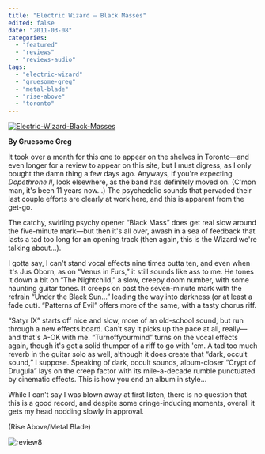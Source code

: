 ```yaml
---
title: "Electric Wizard – Black Masses"
edited: false
date: "2011-03-08"
categories:
  - "featured"
  - "reviews"
  - "reviews-audio"
tags:
  - "electric-wizard"
  - "gruesome-greg"
  - "metal-blade"
  - "rise-above"
  - "toronto"
---
```


[![](http://www.hellbound.ca/wp-content/uploads/2011/03/Electric-Wizard-Black-Masses.jpg "Electric-Wizard-Black-Masses")](http://www.hellbound.ca/wp-content/uploads/2011/03/Electric-Wizard-Black-Masses.jpg)

**By Gruesome Greg**

It took over a month for this one to appear on the shelves in Toronto—and even longer for a review to appear on this site, but I must digress, as I only bought the damn thing a few days ago. Anyways, if you're expecting _Dopethrone II_, look elsewhere, as the band has definitely moved on. (C'mon man, it's been 11 years now...) The psychedelic sounds that pervaded their last couple efforts are clearly at work here, and this is apparent from the get-go.

The catchy, swirling psychy opener “Black Mass” does get real slow around the five-minute mark—but then it's all over, awash in a sea of feedback that lasts a tad too long for an opening track (then again, this is the Wizard we're talking about...).

I gotta say, I can't stand vocal effects nine times outta ten, and even when it's Jus Oborn, as on “Venus in Furs,” it still sounds like ass to me. He tones it down a bit on “The Nightchild,” a slow, creepy doom number, with some haunting guitar tones. It creeps on past the seven-minute mark with the refrain “Under the Black Sun...” leading the way into darkness (or at least a fade out). “Patterns of Evil” offers more of the same, with a tasty chorus riff.

“Satyr IX” starts off nice and slow, more of an old-school sound, but run through a new effects board. Can't say it picks up the pace at all, really—and that's A-OK with me. “Turnoffyourmind” turns on the vocal effects again, though it's got a solid thumper of a riff to go with 'em. A tad too much reverb in the guitar solo as well, although it does create that “dark, occult sound,” I suppose. Speaking of dark, occult sounds, album-closer “Crypt of Drugula” lays on the creep factor with its mile-a-decade rumble punctuated by cinematic effects. This is how you end an album in style...

While I can't say I was blown away at first listen, there is no question that this is a good record, and despite some cringe-inducing moments, overall it gets my head nodding slowly in approval.

(Rise Above/Metal Blade)

![](http://www.hellbound.ca/wp-content/uploads/2009/07/review8.png "review8")
